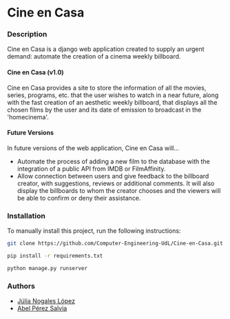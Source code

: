 # Cine en Casa
### Description
Cine en Casa is a django web application created to supply an urgent demand: automate the creation of a cinema weekly billboard.

#### Cine en Casa (v1.0)
Cine en Casa provides a site to store the information of all the movies, series, programs, etc. that the user wishes to watch in a near future, along with the fast creation of an aesthetic weekly billboard, that displays all the chosen films by the user and its date of emission to broadcast in the 'homecinema'.

#### Future Versions
In future versions of the web application, Cine en Casa will...
- Automate the process of adding a new film to the database with the integration of a public API from IMDB or FilmAffinity.
- Allow connection between users and give feedback to the billboard creator, with suggestions, reviews or additional comments. It will also display the billboards to whom the creator chooses and the viewers will be able to confirm or deny their assistance.

### Installation
To manually install this project, run the following instructions:
```bash
git clone https://github.com/Computer-Engineering-UdL/Cine-en-Casa.git
```

```bash
pip install -r requirements.txt
```

```bash
python manage.py runserver
```

### Authors
- [Júlia Nogales López](https://github.com/julianogales)
- [Abel Pérez Salvia](https://github.com/Abelitux)
